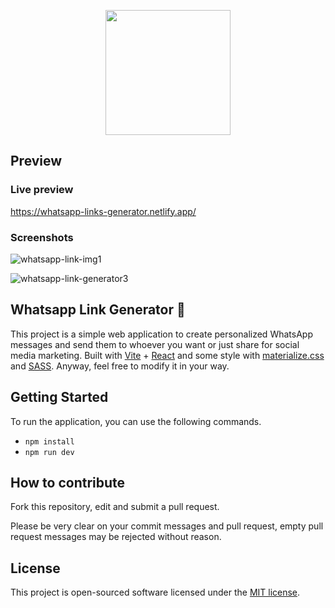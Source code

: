 <p align="center"><a href="#" target="_blank"><img src="https://user-images.githubusercontent.com/83037408/173492560-ed187725-e8be-41e0-8057-2a077ccc8026.svg" width="200"></a></p>

## Preview

### Live preview
https://whatsapp-links-generator.netlify.app/

### Screenshots
![whatsapp-link-img1](https://user-images.githubusercontent.com/83037408/173616069-e2fb09c7-0f67-467d-b1e1-d990329f2f5a.png)

![whatsapp-link-generator3](https://user-images.githubusercontent.com/83037408/173932414-0e0a8351-bdd2-4cc2-811f-c6dfce78a591.png)

## Whatsapp Link Generator 📱

This project is a simple web application to create personalized WhatsApp messages and send them to whoever you want or just share for social media marketing. Built with [Vite](https://vitejs.dev/) + [React](https://reactjs.org/) and some style with [materialize.css](https://materializecss.com/) and [SASS](https://sass-lang.com/). Anyway, feel free to modify it in your way.

## Getting Started

To run the application, you can use the following commands.

- `npm install`
- `npm run dev`

## How to contribute

Fork this repository, edit and submit a pull request.

Please be very clear on your commit messages and pull request, empty pull request messages may be rejected without reason.

## License

This project is open-sourced software licensed under the [MIT license](https://opensource.org/licenses/MIT).
